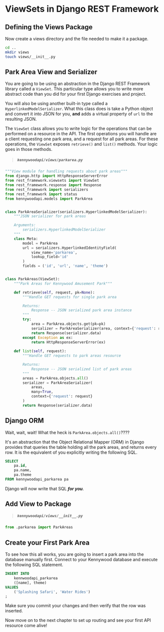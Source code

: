 # ViewSets in Django REST Framework

## Defining the Views Package

Now create a views directory and the file needed to make it a package.

```sh
cd ..
mkdir views
touch views/__init__.py
```

## Park Area View and Serializer

You are going to be using an abstraction in the Django REST Framework library called a `ViewSet`. This particular type allows you to write more abstract code than you did for your first Django exercises and project.

You will also be using another built-in type called a `HyperlinkedModelSerializer`. What this class does is take a Python object and convert it into JSON for you, **and** adds a virtual property of `url` to the resulting JSON.

The `ViewSet` class allows you to write logic for the operations that can be performed on a resource in the API. The first operations you will handle are a client requesting one park area, and a request for all park areas. For these operations, the `ViewSet` exposes `retrieve()` and `list()` methods. Your logic goes in those methods. 

> ##### `kennywoodapi/views/parkarea.py`

```py
"""View module for handling requests about park areas"""
from django.http import HttpResponseServerError
from rest_framework.viewsets import ViewSet
from rest_framework.response import Response
from rest_framework import serializers
from rest_framework import status
from kennywoodapi.models import ParkArea


class ParkAreaSerializer(serializers.HyperlinkedModelSerializer):
    """JSON serializer for park areas

    Arguments:
        serializers.HyperlinkedModelSerializer
    """
    class Meta:
        model = ParkArea
        url = serializers.HyperlinkedIdentityField(
            view_name='parkarea',
            lookup_field='id'
        )
        fields = ('id', 'url', 'name', 'theme')


class ParkAreas(ViewSet):
    """Park Areas for Kennywood Amusement Park"""

    def retrieve(self, request, pk=None):
        """Handle GET requests for single park area

        Returns:
            Response -- JSON serialized park area instance
        """
        try:
            area = ParkArea.objects.get(pk=pk)
            serializer = ParkAreaSerializer(area, context={'request': request})
            return Response(serializer.data)
        except Exception as ex:
            return HttpResponseServerError(ex)
            
    def list(self, request):
        """Handle GET requests to park areas resource

        Returns:
            Response -- JSON serialized list of park areas
        """
        areas = ParkArea.objects.all()
        serializer = ParkAreaSerializer(
            areas,
            many=True,
            context={'request': request}
        )
        return Response(serializer.data)
```

## Django ORM

Wait, wait, wait! What the heck is `ParkArea.objects.all()`????

It's an abstraction that the Object Relational Mapper (ORM) in Django provides that queries the table holding all the park areas, and returns every row. It is the equivalent of you explicitly writing the following SQL.

```sql
SELECT
    pa.id,
    pa.name,
    pa.theme
FROM kennywoodapi_parkarea pa
```

Django will now write that SQL _**for you**_.

## Add View to Package

> ##### `kennywoodapi/views/__init__.py`

```py
from .parkarea import ParkAreas
```

## Create your First Park Area

To see how this all works, you are going to insert a park area into the database manually first. Connect to your Kennywood database and execute the following SQL statement.


```sql
INSERT INTO
    kennwoodapi_parkarea
    ([name], theme)
VALUES
    ('Splashing Safari', 'Water Rides')
;
```

Make sure you commit your changes and then verify that the row was inserted.

Now move on to the next chapter to set up routing and see your first API resource come alive!
